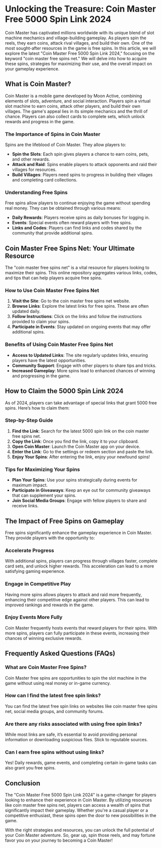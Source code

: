 # Unlocking the Treasure: Coin Master Free 5000 Spin Link 2024

Coin Master has captivated millions worldwide with its unique blend of slot machine mechanics and village-building gameplay. As players spin the reels, they earn coins, attack rival villages, and build their own. One of the most sought-after resources in the game is free spins. In this article, we will explore the latest "Coin Master Free 5000 Spin Link 2024," focusing on the keyword "coin master free spins net." We will delve into how to acquire these spins, strategies for maximizing their use, and the overall impact on your gameplay experience.

## What is Coin Master?

Coin Master is a mobile game developed by Moon Active, combining elements of slots, adventure, and social interaction. Players spin a virtual slot machine to earn coins, attack other players, and build their own villages. The game's appeal lies in its simple mechanics and the thrill of chance. Players can also collect cards to complete sets, which unlock rewards and progress in the game.

### The Importance of Spins in Coin Master

Spins are the lifeblood of Coin Master. They allow players to:

- **Spin the Slots**: Each spin gives players a chance to earn coins, pets, and other rewards.
- **Attack and Raid**: Spins enable players to attack opponents and raid their villages for resources.
- **Build Villages**: Players need spins to progress in building their villages and completing card collections.

### Understanding Free Spins

Free spins allow players to continue enjoying the game without spending real money. They can be obtained through various means:

- **Daily Rewards**: Players receive spins as daily bonuses for logging in.
- **Events**: Special events often reward players with free spins.
- **Links and Codes**: Players can find links and codes shared by the community that provide additional spins.

## Coin Master Free Spins Net: Your Ultimate Resource

The "coin master free spins net" is a vital resource for players looking to maximize their spins. This online repository aggregates various links, codes, and tips that can help players acquire free spins.

### How to Use Coin Master Free Spins Net

1. **Visit the Site**: Go to the coin master free spins net website.
2. **Browse Links**: Explore the latest links for free spins. These are often updated daily.
3. **Follow Instructions**: Click on the links and follow the instructions provided to claim your spins.
4. **Participate in Events**: Stay updated on ongoing events that may offer additional spins.

### Benefits of Using Coin Master Free Spins Net

- **Access to Updated Links**: The site regularly updates links, ensuring players have the latest opportunities.
- **Community Support**: Engage with other players to share tips and tricks.
- **Increased Gameplay**: More spins lead to enhanced chances of winning and progressing in the game.

## How to Claim the 5000 Spin Link 2024

As of 2024, players can take advantage of special links that grant 5000 free spins. Here’s how to claim them:

### Step-by-Step Guide

1. **Find the Link**: Search for the latest 5000 spin link on the coin master free spins net.
2. **Copy the Link**: Once you find the link, copy it to your clipboard.
3. **Open Coin Master**: Launch the Coin Master app on your device.
4. **Enter the Link**: Go to the settings or redeem section and paste the link.
5. **Enjoy Your Spins**: After entering the link, enjoy your newfound spins!

### Tips for Maximizing Your Spins

- **Plan Your Spins**: Use your spins strategically during events for maximum impact.
- **Participate in Giveaways**: Keep an eye out for community giveaways that can supplement your spins.
- **Join Social Media Groups**: Engage with fellow players to share and receive links.

## The Impact of Free Spins on Gameplay

Free spins significantly enhance the gameplay experience in Coin Master. They provide players with the opportunity to:

### Accelerate Progress

With additional spins, players can progress through villages faster, complete card sets, and unlock higher rewards. This acceleration can lead to a more satisfying gaming experience.

### Engage in Competitive Play

Having more spins allows players to attack and raid more frequently, enhancing their competitive edge against other players. This can lead to improved rankings and rewards in the game.

### Enjoy Events More Fully

Coin Master frequently hosts events that reward players for their spins. With more spins, players can fully participate in these events, increasing their chances of winning exclusive rewards.

## Frequently Asked Questions (FAQs)

### What are Coin Master Free Spins?

Coin Master free spins are opportunities to spin the slot machine in the game without using real money or in-game currency.

### How can I find the latest free spin links?

You can find the latest free spin links on websites like coin master free spins net, social media groups, and community forums.

### Are there any risks associated with using free spin links?

While most links are safe, it’s essential to avoid providing personal information or downloading suspicious files. Stick to reputable sources.

### Can I earn free spins without using links?

Yes! Daily rewards, game events, and completing certain in-game tasks can also grant you free spins.

## Conclusion

The "Coin Master Free 5000 Spin Link 2024" is a game-changer for players looking to enhance their experience in Coin Master. By utilizing resources like coin master free spins net, players can access a wealth of spins that significantly impact their gameplay. Whether you're a casual player or a competitive enthusiast, these spins open the door to new possibilities in the game.

With the right strategies and resources, you can unlock the full potential of your Coin Master adventure. So, gear up, spin those reels, and may fortune favor you on your journey to becoming a Coin Master!

